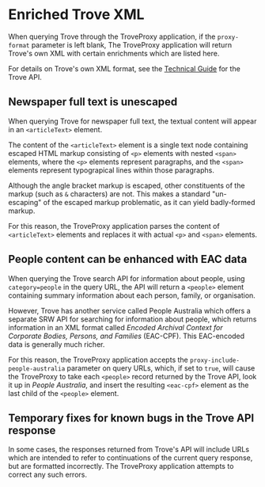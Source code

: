# Enriched Trove XML

When querying Trove through the TroveProxy application, if the `proxy-format` parameter is left blank,
The TroveProxy application will return Trove's own XML with certain enrichments which are listed here.

For details on Trove's own XML format, see the [Technical Guide](https://trove.nla.gov.au/about/create-something/using-api/v3/api-technical-guide) for the Trove API.

## Newspaper full text is unescaped

When querying Trove for newspaper full text, the textual content will appear in an `<articleText>` element.

The content of the `<articleText>` element is a single text node containing escaped HTML markup consisting of
`<p>` elements with  nested `<span>` elements, where the `<p>` elements represent paragraphs, and the 
`<span>` elements represent typograpical lines within those paragraphs.

Although the angle bracket markup is escaped, other constituents of the markup (such as `&` characters) are not.
This makes a standard "un-escaping" of the escaped markup problematic, as it can yield badly-formed markup.

For this reason, the TroveProxy application parses the content of `<articleText>` elements and replaces
it with actual `<p>` and `<span>` elements.

## People content can be enhanced with EAC data

When querying the Trove search API for information about people, using `category=people` in the query URL,
the API will return a `<people>` element containing summary information about each person, family, or 
organisation.

However, Trove has another service called People Australia which offers a separate SRW API for searching 
for information about people, which returns information in an XML format called _Encoded Archival Context 
for Corporate Bodies, Persons, and Families_ (EAC-CPF). This EAC-encoded data is generally much richer.

For this reason, the TroveProxy application accepts the `proxy-include-people-australia` parameter on query
URLs, which, if set to `true`, will cause the TroveProxy to take each `<people>` record returned by the
Trove API, look it up in _People Australia_, and insert the resulting `<eac-cpf>` element as the last
child of the `<people>` element.

## Temporary fixes for known bugs in the Trove API response

In some cases, the responses returned from Trove's API will include URLs which are intended to refer
to continuations of the current query response, but are formatted incorrectly. The TroveProxy application
attempts to correct any such errors.

